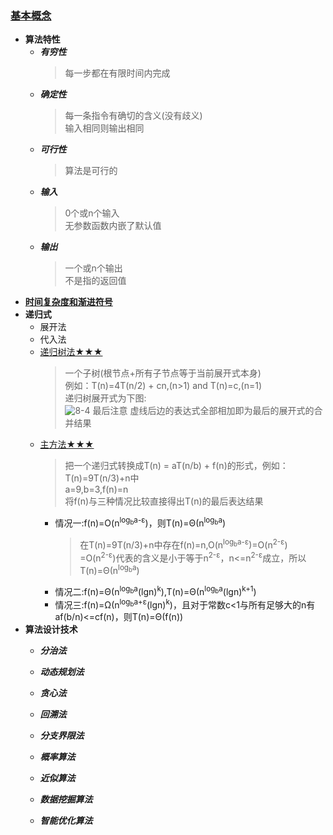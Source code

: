 ### [基本概念](https://www.bilibili.com/video/av7134874/?p=6)
  + **算法特性**
    + ***有穷性***
      > 每一步都在有限时间内完成
    + ***确定性***
      > 每一条指令有确切的含义(没有歧义)<br>
        输入相同则输出相同
    + ***可行性***
      > 算法是可行的<br>
    + ***输入***
      > 0个或n个输入<br>
        无参数函数内嵌了默认值
    + ***输出***
      > 一个或n个输出<br>
        不是指的返回值
  + [**时间复杂度和渐进符号**](https://github.com/flysafely/Software-Design-Engineer-Note/blob/master/%E7%AC%AC%E5%85%AB%E7%AB%A0-%E7%AE%97%E6%B3%95%E8%AE%BE%E8%AE%A1%E4%B8%8E%E5%88%86%E6%9E%90/8.*.1-%E6%97%B6%E9%97%B4%E5%A4%8D%E6%9D%82%E5%BA%A6.md)
  + **递归式**
    + 展开法
    + 代入法
    + [递归树法★★★](https://www.cnblogs.com/aademeng/articles/7044312.html)
      > 一个子树(根节点+所有子节点等于当前展开式本身)<br>
        例如：T(n)=4T(n/2) + cn,(n>1) and T(n)=c,(n=1)<br>
        递归树展开式为下图:<br>
      ![8-4](https://github.com/flysafely/Software-Design-Engineer-Note/blob/master/%E7%AC%AC%E5%85%AB%E7%AB%A0-%E7%AE%97%E6%B3%95%E8%AE%BE%E8%AE%A1%E4%B8%8E%E5%88%86%E6%9E%90/%E6%9C%AC%E7%AB%A0%E5%9B%BE%E7%A4%BA/8-4.png)
      > 最后注意 虚线后边的表达式全部相加即为最后的展开式的合并结果
    + [主方法★★★](https://www.jianshu.com/p/d6b94dac001d)
      > 把一个递归式转换成T(n) = aT(n/b) + f(n)的形式，例如：T(n)=9T(n/3)+n中<br>
        a=9,b=3,f(n)=n<br>
        将f(n)与三种情况比较直接得出T(n)的最后表达结果
      + 情况一:f(n)=O(n<sup>log<sub>b</sub>a-ε</sup>)，则T(n)=Θ(n<sup>log<sub>b</sub>a</sup>)
        > 在T(n)=9T(n/3)+n中存在f(n)=n,O(n<sup>log<sub>b</sub>a-ε</sup>)=O(n<sup>2-ε</sup>)<br>
          =O(n<sup>2-ε</sup>)代表的含义是小于等于n<sup>2-ε</sup>，n<=n<sup>2-ε</sup>成立，所以T(n)=Θ(n<sup>log<sub>b</sub>a</sup>)
      + 情况二:f(n)=Θ(n<sup>log<sub>b</sub>a</sup>(lgn)<sup>k</sup>),T(n)=Θ(n<sup>log<sub>b</sub>a</sup>(lgn)<sup>k+1</sup>)
      + 情况三:f(n)=Ω(n<sup>log<sub>b</sub>a+ε</sup>(lgn)<sup>k</sup>)，且对于常数c<1与所有足够大的n有af(b/n)<=cf(n)，则T(n)=Θ(f(n))
  + **算法设计技术**
    + ***分治法***
    
    + ***动态规划法***
    
    + ***贪心法***
    
    + ***回溯法***
    
    + ***分支界限法***
    
    + ***概率算法***
    
    + ***近似算法***
    + ***数据挖掘算法***
    + ***智能优化算法***
